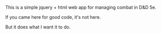 This is a simple jquery + html web app for managing combat in D&D 5e.

If you came here for good code, it's not here.

But it does what I want it to do.